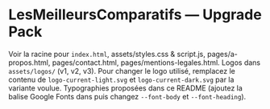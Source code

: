 # LesMeilleursComparatifs — Upgrade Pack
Voir la racine pour `index.html`, assets/styles.css & script.js, pages/a-propos.html, pages/contact.html, pages/mentions-legales.html.
Logos dans `assets/logos/` (v1, v2, v3). Pour changer le logo utilisé, remplacez le contenu de `logo-current-light.svg` et `logo-current-dark.svg` par la variante voulue.
Typographies proposées dans ce README (ajoutez la balise Google Fonts dans <head> puis changez `--font-body` et `--font-heading`).